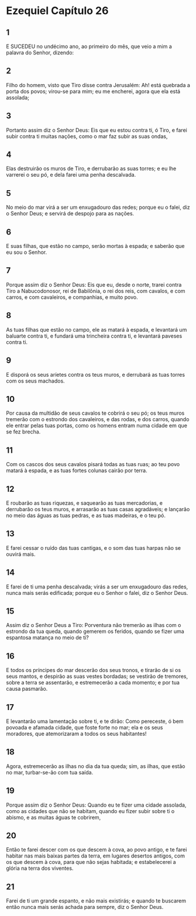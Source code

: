 # Ezequiel Capítulo 26

## 1
E SUCEDEU no undécimo ano, ao primeiro do mês, que veio a mim a palavra do Senhor, dizendo:

## 2
Filho do homem, visto que Tiro disse contra Jerusalém: Ah! está quebrada a porta dos povos; virou-se para mim; eu me encherei, agora que ela está assolada;

## 3
Portanto assim diz o Senhor Deus: Eis que eu estou contra ti, ó Tiro, e farei subir contra ti muitas nações, como o mar faz subir as suas ondas,

## 4
Elas destruirão os muros de Tiro, e derrubarão as suas torres; e eu lhe varrerei o seu pó, e dela farei uma penha descalvada.

## 5
No meio do mar virá a ser um enxugadouro das redes; porque eu o falei, diz o Senhor Deus; e servirá de despojo para as nações.

## 6
E suas filhas, que estão no campo, serão mortas à espada; e saberão que eu sou o Senhor.

## 7
Porque assim diz o Senhor Deus: Eis que eu, desde o norte, trarei contra Tiro a Nabucodonosor, rei de Babilônia, o rei dos reis, com cavalos, e com carros, e com cavaleiros, e companhias, e muito povo.

## 8
As tuas filhas que estão no campo, ele as matará à espada, e levantará um baluarte contra ti, e fundará uma trincheira contra ti, e levantará paveses contra ti.

## 9
E disporá os seus aríetes contra os teus muros, e derrubará as tuas torres com os seus machados.

## 10
Por causa da multidão de seus cavalos te cobrirá o seu pó; os teus muros tremerão com o estrondo dos cavaleiros, e das rodas, e dos carros, quando ele entrar pelas tuas portas, como os homens entram numa cidade em que se fez brecha.

## 11
Com os cascos dos seus cavalos pisará todas as tuas ruas; ao teu povo matará à espada, e as tuas fortes colunas cairão por terra.

## 12
E roubarão as tuas riquezas, e saquearão as tuas mercadorias, e derrubarão os teus muros, e arrasarão as tuas casas agradáveis; e lançarão no meio das águas as tuas pedras, e as tuas madeiras, e o teu pó.

## 13
E farei cessar o ruído das tuas cantigas, e o som das tuas harpas não se ouvirá mais.

## 14
E farei de ti uma penha descalvada; virás a ser um enxugadouro das redes, nunca mais serás edificada; porque eu o Senhor o falei, diz o Senhor Deus.

## 15
Assim diz o Senhor Deus a Tiro: Porventura não tremerão as ilhas com o estrondo da tua queda, quando gemerem os feridos, quando se fizer uma espantosa matança no meio de ti?

## 16
E todos os príncipes do mar descerão dos seus tronos, e tirarão de si os seus mantos, e despirão as suas vestes bordadas; se vestirão de tremores, sobre a terra se assentarão, e estremecerão a cada momento; e por tua causa pasmarão.

## 17
E levantarão uma lamentação sobre ti, e te dirão: Como pereceste, ó bem povoada e afamada cidade, que foste forte no mar; ela e os seus moradores, que atemorizaram a todos os seus habitantes!

## 18
Agora, estremecerão as ilhas no dia da tua queda; sim, as ilhas, que estão no mar, turbar-se-ão com tua saída.

## 19
Porque assim diz o Senhor Deus: Quando eu te fizer uma cidade assolada, como as cidades que não se habitam, quando eu fizer subir sobre ti o abismo, e as muitas águas te cobrirem,

## 20
Então te farei descer com os que descem à cova, ao povo antigo, e te farei habitar nas mais baixas partes da terra, em lugares desertos antigos, com os que descem à cova, para que não sejas habitada; e estabelecerei a glória na terra dos viventes.

## 21
Farei de ti um grande espanto, e não mais existirás; e quando te buscarem então nunca mais serás achada para sempre, diz o Senhor Deus.


